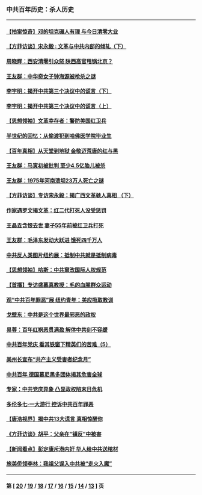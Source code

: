 ### 中共百年历史：杀人历史
---
#### [【拍案惊奇】邓的坦克碾人有理 与今日清零大业](../../pages/nf1176106/n13729574.md?09080430) 
#### [【方菲访谈】宋永毅 : 文革与中共内部的倾轧（下）](../../pages/nf1176106/n13486836.md?09080430) 
#### [周晓辉：西安清零引众怒 陕西高官甩锅北京？](../../pages/nf1176106/n13484627.md?09080430) 
#### [王友群：中华奇女子钟海源被枪杀之谜](../../pages/nf1176106/n13430555.md?09080430) 
#### [李宇明：揭开中共第三个决议中的谎言（下）](../../pages/nf1176106/n13389389.md?09080430) 
#### [李宇明：揭开中共第三个决议中的谎言（上）](../../pages/nf1176106/n13388697.md?09080430) 
#### [【思想领袖】文革幸存者：警防美国红卫兵](../../pages/nf1176106/n13339289.md?09080430) 
#### [半世纪的回忆：从偷渡犯到哈佛医学院毕业生](../../pages/nf1176106/n13345328.md?09080430) 
#### [【百年真相】从天堂到地狱 金敬迈荒唐的红与黑](../../pages/nf1176106/n13336995.md?09080430) 
#### [王友群：马寅初被批判 至少4.5亿胎儿被杀](../../pages/nf1176106/n13260313.md?09080430) 
#### [王友群：1975年河南溃坝23万人死亡之谜](../../pages/nf1176106/n13231576.md?09080430) 
#### [【方菲访谈】专访宋永毅：揭广西文革骇人真相 （下）](../../pages/nf1176106/n13209074.md?09080430) 
#### [作家遇罗文揭文革：红二代打死人没受惩罚](../../pages/nf1176106/n13205254.md?09080430) 
#### [王晶垚含恨去世 妻子55年前被红卫兵打死](../../pages/nf1176106/n13203590.md?09080430) 
#### [王友群：毛泽东发动大跃进 饿死四千万人](../../pages/nf1176106/n13177158.md?09080430) 
#### [中共反人类图片纽约展：抵制中共就是抵制病毒](../../pages/nf1176106/n13115371.md?09080430) 
#### [【思想领袖】哈斯：中共窜改国际人权规范](../../pages/nf1176106/n13053647.md?09080430) 
#### [【首播】专访盛慕真教授：毛的血腥群众运动](../../pages/nf1176106/n13091782.md?09080430) 
#### [观“中共百年罪恶”展 纽约青年：美应吸取教训](../../pages/nf1176106/n13085246.md?09080430) 
#### [戈壁东：中共是这个世界最邪恶的政权](../../pages/nf1176106/n13085641.md?09080430) 
#### [易蓉：百年红祸恶贯满盈 解体中共刻不容缓](../../pages/nf1176106/n13084455.md?09080430) 
#### [中共百年党庆 看其铁窗下精英们的苦难（5）](../../pages/nf1176106/n13076766.md?09080430) 
#### [美州长宣布“共产主义受害者纪念月”](../../pages/nf1176106/n13074024.md?09080430) 
#### [中共百年 德国慕尼黑多团体揭其危害全球](../../pages/nf1176106/n13068873.md?09080430) 
#### [专家：中共党庆异象 凸显政权陷末日危机](../../pages/nf1176106/n13067084.md?09080430) 
#### [多伦多七·一大游行 控诉中共百年罪恶](../../pages/nf1176106/n13062043.md?09080430) 
#### [【唐浩视界】揭中共13大谎言 真相惊醒你](../../pages/nf1176106/n13065208.md?09080430) 
#### [《方菲访谈》胡平：父亲在“镇反”中被害](../../pages/nf1176106/n13064114.md?09080430) 
#### [【新闻看点】彭定康斥港内奸 华人给中共送棺材](../../pages/nf1176106/n13064230.md?09080430) 
#### [旅美侨领李林：我祖父误入中共被“走火入魔”](../../pages/nf1176106/n13062777.md?09080430) 

---
#### 第 [ [20](./20.md?09080430) / [19](./19.md?09080430) / [18](./18.md?09080430) / [17](./17.md?09080430) / [16](./16.md?09080430) / [15](./15.md?09080430) / [14](./14.md?09080430) / [13](./13.md?09080430) ] 页
